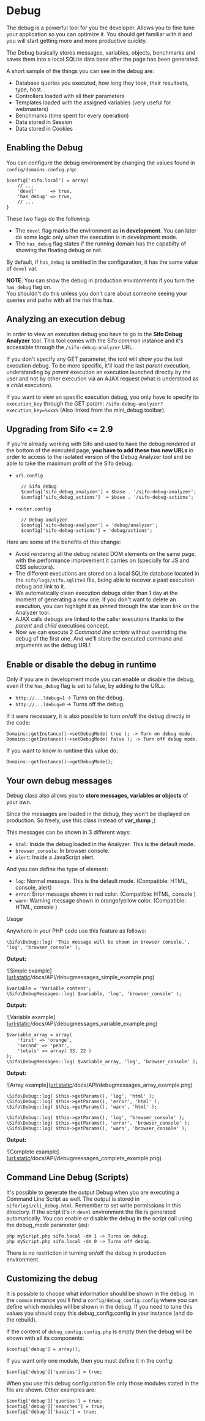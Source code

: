 Debug
=====
The debug is a powerful tool for you the developer. Allows you to fine tune your application so you can optimize it.
You should get familiar with it and you will start getting more and more productive quickly.

The Debug basically stores messages, variables, objects, benchmarks and saves them into a local SQLite data base after the page has been generated.

A short sample of the things you can see in the debug are:

* Database queries you executed, how long they took, their resultsets, type, host...
* Controllers loaded with all their parameters
* Templates loaded with the assigned variables (very useful for webmasters)
* Benchmarks (time spent for every operation)
* Data stored in Session
* Data stored in Cookies

Enabling the Debug
------------------
You can configure the debug environment by changing the values found in `config/domains.config.php`:

	$config['sifo.local'] = array(
	    // ...
		'devel' 	=> true,
		'has_debug' => true,
		// ...
	}

These two flags do the following:

 * The `devel` flag marks the environment as **in development**. You can later do some logic only when the execution is in development mode.
 * The `has_debug` flag states if the running domain has the capabilty of showing the floating debug or not.

By default, if `has_debug` is omitted in the configuration, it has the same value of `devel` var.

<div class="alert alert-block">
<strong>NOTE</strong>: You can show the debug in production environments if you turn the <code>has_debug</code> flag on.<br/>
You shouldn't do this unless you don't care about someone seeing your queries and paths with all the risk this has.
</div>

Analyzing an execution debug
--------------------------
In order to view an execution debug you have to go to the **Sifo Debug Analyzer** tool.
This tool comes with the Sifo _common_ instance and it's accessible through the `/sifo-debug-analyzer` URL.

If you don't specify any GET parameter, the tool will show you the last execution debug.
To be more specific, it'll load the last _parent_ execution, understanding by _parent_ execution an execution launched directly by the user and not by other execution via an AJAX request (what is understood as a _child_ execution).

If you want to view an specific execution debug, you only have to specify its `execution_key` through the GET param: `/sifo-debug-analyzer?execution_key=%xxx%` (Also linked from the mini_debug toolbar).

Upgrading from Sifo <= 2.9
--------------------------
If you're already working with Sifo and used to have the debug rendered at the bottom of the executed page, **you have to add these two new URLs** in order to access to the isolated version of the Debug Analyzer tool and be able to take the maximum profit of the Sifo debug:

* `url.config`

        // Sifo debug
        $config['sifo_debug_analyzer'] = $base . '/sifo-debug-analyzer';
        $config['sifo_debug_actions']  = $base . '/sifo-debug-actions';

* `router.config`

        // Debug analyzer
        $config['sifo-debug-analyzer'] = 'debug/analyzer';
        $config['sifo-debug-actions'] = 'debug/actions';

Here are some of the benefits of this change:

* Avoid rendering all the debug related DOM elements on the same page, with the performance improvement it carries on (specially for JS and CSS selectors).
* The different executions are stored on a local SQLite database located in the `sifo/logs/sifo.sqlite3` file, being able to recover a past execution debug and link to it.
* We automatically clean execution debugs older than 1 day at the moment of generating a new one. If you don't want to delete an execution, you can highlight it as _pinned_ through the star icon link on the Analyzer tool.
* AJAX calls debugs are linked to the caller executions thanks to the _parent_ and _child_ executions concept.
* Now we can execute 2 _Command line scripts_ without overriding the debug of the first one. And we'll store the executed command and arguments as the debug URL!

Enable or disable the debug in runtime
--------------------------------------
Only if you are in development mode you can enable or disable the debug, even if the `has_debug` flag is set to false, by adding to the URLs:

* `http://...?debug=1` -> Turns on the debug.
* `http://...?debug=0` -> Turns off the debug.

If it were necessary, it is also possible to turn on/off the debug directly in the code:

    Domains::getInstance()->setDebugMode( true ); -> Turn on debug mode.
    Domains::getInstance()->setDebugMode( false ); -> Turn off debug mode.

If you want to know in runtime this value do:

    Domains::getInstance()->getDebugMode();

Your own debug messages
-----------------------
Debug class also allows you to **store messages, variables or objects** of your own.

Since the messages are loaded in the debug, they won't be displayed on production. So freely, use this class instead of **var_dump** ;)

This messages can be shown in 3 different ways:

* `html`: Inside the debug loaded in the Analyzer. This is the default mode.
* `browser_console`: In browser console.
* `alert`: Inside a JavaScript alert.

And you can define the type of element:

* `log`: Normal message. This is the default mode. (Compatible: HTML, console, alert)
* `error`: Error message shown in red color. (Compatible: HTML, console )
* `warn`: Warning message shown in orange/yellow color. (Compatible: HTML, console )


*Usage*

Anywhere in your PHP code use this feature as follows:

    \Sifo\Debug::log( 'This message will be shown in browser console.', 'log', 'browser_console' );

__Output:__

![Simple example](<url:static>/docs/API/debugmessages_simple_example.png)

    $variable = 'Variable content';
    \Sifo\DebugMessages::log( $variable, 'log', 'browser_console' );

__Output:__

![Variable example](<url:static>/docs/API/debugmessages_variable_example.png)

    $variable_array = array(
        'first' => 'orange',
        'second' => 'pear',
        'totals' => array( 33, 22 )
    );
    \Sifo\DebugMessages::log( $variable_array, 'log', 'browser_console' );

__Output:__

![Array example](<url:static>/docs/API/debugmessages_array_example.png)


	\Sifo\Debug::log( $this->getParams(), 'log', 'html' );
	\Sifo\Debug::log( $this->getParams(), 'error', 'html' );
	\Sifo\Debug::log( $this->getParams(), 'warn', 'html' );

	\Sifo\Debug::log( $this->getParams(), 'log', 'browser_console' );
	\Sifo\Debug::log( $this->getParams(), 'error', 'browser_console' );
	\Sifo\Debug::log( $this->getParams(), 'warn', 'browser_console' );

__Output:__

![Complete example](<url:static>/docs/API/debugmessages_complete_example.png)


Command Line Debug (Scripts)
----------------------------
It's possible to generate the output Debug when you are executing a Command Line Script as well. The output is stored in `sifo/logs/cli_debug.html`. Remember to set write permissions in this directory.
If the script it's in `devel` environment the file is generated automatically. You can enable or disable the debug in the script call using the debug_mode parameter (`dm`):

    php myScript.php sifo.local -dm 1 -> Turns on debug.
    php myScript.php sifo.local -dm 0 -> Turns off debug.

There is no restriction in turning on/off the debug in production environment.

Customizing the debug
---------------------
It is possible to choose what information should be shown in the debug. In the `common` instance you'll find a `config/debug_config.config` where you can define which modules will be shown in the debug.
If you need to tune this values you should copy this debug_config.config in your instance (and do the rebuild).

If the content of `debug_config.config.php` is empty then the debug will be shown with all its components:

    $config['debug'] = array();

If you want only one module, then you must define it in the config:

    $config['debug']['queries'] = true;

When you use this debug configuration file only those modules stated in the file are shown. Other examples are:

    $config['debug']['queries'] = true;
    $config['debug']['searches'] = true;
    $config['debug']['basic'] = true;



